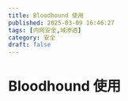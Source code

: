 ```yaml
---
title: Bloodhound 使用
published: 2025-03-09 16:46:27
tags: [内网安全,域渗透]
category: 安全
draft: false
---
```


# Bloodhound 使用